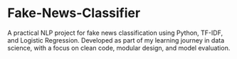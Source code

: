 # Fake-News-Classifier
A practical NLP project for fake news classification using Python, TF-IDF, and Logistic Regression. Developed as part of my learning journey in data science, with a focus on clean code, modular design, and model evaluation.
